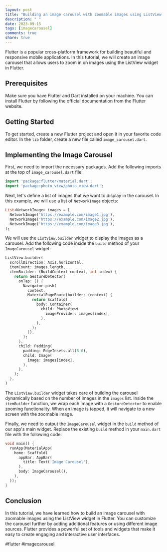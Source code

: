 ```yaml
---
layout: post
title: "Building an image carousel with zoomable images using ListView in Flutter."
description: " "
date: 2023-09-15
tags: [imagecarousel]
comments: true
share: true
---
```


Flutter is a popular cross-platform framework for building beautiful and responsive mobile applications. In this tutorial, we will create an image carousel that allows users to zoom in on images using the ListView widget in Flutter. 

## Prerequisites

Make sure you have Flutter and Dart installed on your machine. You can install Flutter by following the official documentation from the Flutter website.

## Getting Started

To get started, create a new Flutter project and open it in your favorite code editor. In the `lib` folder, create a new file called `image_carousel.dart`.

## Implementing the Image Carousel

First, we need to import the necessary packages. Add the following imports at the top of `image_carousel.dart` file:

```dart
import 'package:flutter/material.dart';
import 'package:photo_view/photo_view.dart';
```

Next, let's define a list of images that we want to display in the carousel. In this example, we will use a list of `NetworkImage` objects:

```dart
List<NetworkImage> images = [
  NetworkImage('https://example.com/image1.jpg'),
  NetworkImage('https://example.com/image2.jpg'),
  NetworkImage('https://example.com/image3.jpg'),
];
```

We will use the `ListView.builder` widget to display the images as a carousel. Add the following code inside the `build` method of your `ImageCarousel` widget:

```dart
ListView.builder(
  scrollDirection: Axis.horizontal,
  itemCount: images.length,
  itemBuilder: (BuildContext context, int index) {
    return GestureDetector(
      onTap: () {
        Navigator.push(
          context,
          MaterialPageRoute(builder: (context) {
            return Scaffold(
              body: Container(
                child: PhotoView(
                  imageProvider: images[index],
                ),
              ),
            );
          }),
        );
      },
      child: Padding(
        padding: EdgeInsets.all(8.0),
        child: Image(
          image: images[index],
        ),
      ),
    );
  },
)
```

The `ListView.builder` widget takes care of building the carousel dynamically based on the number of images in the `images` list. Inside the `itemBuilder` function, we wrap each image with a `GestureDetector` to enable zooming functionality. When an image is tapped, it will navigate to a new screen with the zoomable image.

Finally, we need to output the `ImageCarousel` widget in the `build` method of our app's main widget. Replace the existing `build` method in your `main.dart` file with the following code:

```dart
void main() {
  runApp(MaterialApp(
    home: Scaffold(
      appBar: AppBar(
        title: Text('Image Carousel'),
      ),
      body: ImageCarousel(),
    ),
  ));
}
```

## Conclusion

In this tutorial, we have learned how to build an image carousel with zoomable images using the ListView widget in Flutter. You can customize the carousel further by adding additional features or using different image sources. Flutter provides a powerful set of tools and widgets that make it easy to create engaging and interactive user interfaces.

#flutter #imagecarousel